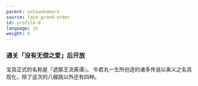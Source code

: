 ```yaml
---
parent: ushiwakamaru
source: fate-grand-order
id: profile-6
language: zh
weight: 6
---
```


### 通关「没有无偿之爱」后开放

宝具正式的名称是『遮那王流离谭』。
牛若丸一生所创造的诸多传说以奥义之名具现化，除了这次的八艘跳以外还有四种。
